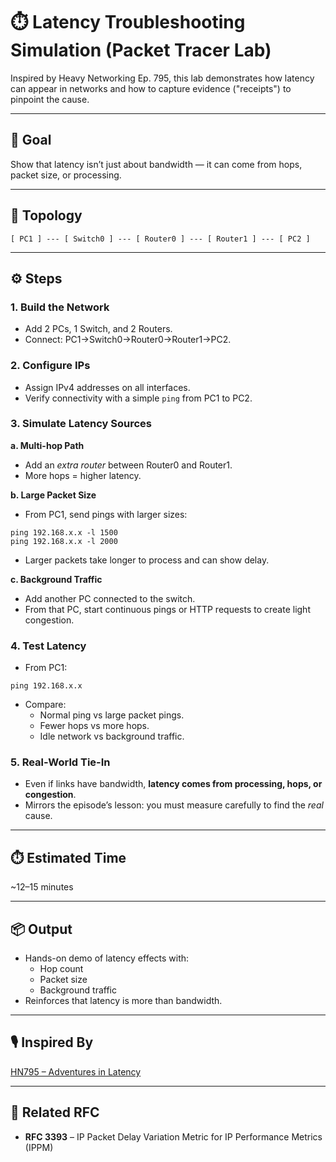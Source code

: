 # ⏱️ Latency Troubleshooting Simulation (Packet Tracer Lab)

Inspired by Heavy Networking Ep. 795, this lab demonstrates how latency can appear in networks and how to capture evidence ("receipts") to pinpoint the cause.

---

## 🎯 Goal
Show that latency isn’t just about bandwidth — it can come from hops, packet size, or processing.

---

## 🧱 Topology
```
[ PC1 ] --- [ Switch0 ] --- [ Router0 ] --- [ Router1 ] --- [ PC2 ]
```

---

## ⚙️ Steps

### 1. Build the Network
- Add 2 PCs, 1 Switch, and 2 Routers.
- Connect: PC1→Switch0→Router0→Router1→PC2.

### 2. Configure IPs
- Assign IPv4 addresses on all interfaces.
- Verify connectivity with a simple `ping` from PC1 to PC2.

### 3. Simulate Latency Sources

**a. Multi-hop Path**
- Add an *extra router* between Router0 and Router1.
- More hops = higher latency.

**b. Large Packet Size**
- From PC1, send pings with larger sizes:
```
ping 192.168.x.x -l 1500
ping 192.168.x.x -l 2000
```
- Larger packets take longer to process and can show delay.

**c. Background Traffic**
- Add another PC connected to the switch.
- From that PC, start continuous pings or HTTP requests to create light congestion.

### 4. Test Latency
- From PC1:
```
ping 192.168.x.x
```
- Compare:
  - Normal ping vs large packet pings.
  - Fewer hops vs more hops.
  - Idle network vs background traffic.

### 5. Real-World Tie-In
- Even if links have bandwidth, **latency comes from processing, hops, or congestion**.
- Mirrors the episode’s lesson: you must measure carefully to find the *real* cause.

---

## ⏱️ Estimated Time
~12–15 minutes

---

## 📦 Output
- Hands-on demo of latency effects with:
  - Hop count
  - Packet size
  - Background traffic
- Reinforces that latency is more than bandwidth.

---

## 🎙️ Inspired By
[HN795 – Adventures in Latency](https://packetpushers.net/podcast/heavy-networking-795-adventures-in-latency)

---

## 📜 Related RFC
- **RFC 3393** – IP Packet Delay Variation Metric for IP Performance Metrics (IPPM)

